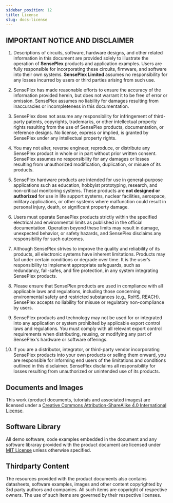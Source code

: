 ```yaml
---
sidebar_position: 12
title: License
slug: docs-license
---
```


## **IMPORTANT NOTICE AND DISCLAIMER**

1. Descriptions of circuits, software, hardware designs, and other related information in this document are provided solely to illustrate the operation of **SensePlex** products and application examples. Users are fully responsible for incorporating these circuits, firmware, and software into their own systems. **SensePlex Limited** assumes no responsibility for any losses incurred by users or third parties arising from such use.

2. SensePlex has made reasonable efforts to ensure the accuracy of the information provided herein, but does not warrant it to be free of error or omission. SensePlex assumes no liability for damages resulting from inaccuracies or incompleteness in this documentation.

3. SensePlex does not assume any responsibility for infringement of third-party patents, copyrights, trademarks, or other intellectual property rights resulting from the use of SensePlex products, documentation, or reference designs. No license, express or implied, is granted by SensePlex under any intellectual property rights.

4. You may not alter, reverse engineer, reproduce, or distribute any SensePlex product in whole or in part without prior written consent. SensePlex assumes no responsibility for any damages or losses resulting from unauthorized modification, duplication, or misuse of its products.

5. SensePlex hardware products are intended for use in general-purpose applications such as education, hobbyist prototyping, research, and non-critical monitoring systems. These products are **not designed or authorized** for use in life support systems, nuclear facilities, aerospace, military applications, or other systems where malfunction could result in personal injury, death, or significant property damage.

6. Users must operate SensePlex products strictly within the specified electrical and environmental limits as published in the official documentation. Operation beyond these limits may result in damage, unexpected behavior, or safety hazards, and SensePlex disclaims any responsibility for such outcomes.

7. Although SensePlex strives to improve the quality and reliability of its products, all electronic systems have inherent limitations. Products may fail under certain conditions or degrade over time. It is the user’s responsibility to implement appropriate safeguards, such as redundancy, fail-safes, and fire protection, in any system integrating SensePlex products.

8. Please ensure that SensePlex products are used in compliance with all applicable laws and regulations, including those concerning environmental safety and restricted substances (e.g., RoHS, REACH). SensePlex accepts no liability for misuse or regulatory non-compliance by users.

9. SensePlex products and technology may not be used for or integrated into any application or system prohibited by applicable export control laws and regulations. You must comply with all relevant export control requirements when distributing, reusing, or modifying any part of SensePlex's hardware or software offerings.

10. If you are a distributor, integrator, or third-party vendor incorporating SensePlex products into your own products or selling them onward, you are responsible for informing end users of the limitations and conditions outlined in this disclaimer. SensePlex disclaims all responsibility for losses resulting from unauthorized or unintended use of its products.

## Documents and Images

This work (product documents, tutorials and associated images) are licensed under a <a rel="license" href="http://creativecommons.org/licenses/by-sa/4.0/">Creative Commons Attribution-ShareAlike 4.0 International License</a>. <a rel="license" href="http://creativecommons.org/licenses/by-sa/4.0/"> </a>

## Software Library

All demo software, code examples embedded in the document and any software libraray provided with the product document are licensed under [MIT License](https://files.seeedstudio.com/wiki/common/MIT_LICENSE 'MIT LICENSE') unless otherwise specified.

## Thirdparty Content

The resources provided with the product documents also contains datasheets, software examples, images and other content copyrighted by 3rd party authors and companies. All such items are copyright of respective owners. The use of such items are governed by their respective licenses.
